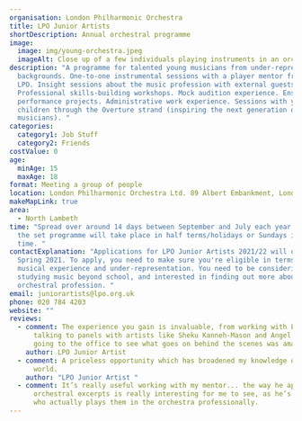 ```yaml
---
organisation: London Philharmonic Orchestra
title: LPO Junior Artists
shortDescription: Annual orchestral programme
image:
  image: img/young-orchestra.jpeg
  imageAlt: Close up of a few individuals playing instruments in an orchestra
description: "A programme for talented young musicians from under-represented
  backgrounds. One-to-one instrumental sessions with a player mentor from the
  LPO. Insight sessions about the music profession with external guests.
  Professional skills-building workshops. Mock audition experience. Ensemble
  performance projects. Administrative work experience. Sessions with younger
  children through the Overture strand (inspiring the next generation of
  musicians). "
categories:
  category1: Job Stuff
  category2: Friends
costValue: 0
age:
  minAge: 15
  maxAge: 18
format: Meeting a group of people
location: London Philharmonic Orchestra Ltd. 89 Albert Embankment, London SE1 7TP
makeMapLink: true
area:
  - North Lambeth
time: "Spread over around 14 days between September and July each year. Most of
  the set programme will take place in half terms/holidays or Sundays in term
  time. "
contactExplanation: "Applications for LPO Junior Artists 2021/22 will open in
  Spring 2021. To apply, you need to make sure you're eligible in terms of
  musical experience and under-representation. You need to be considering
  studying music beyond school, and interested in finding out more about the
  orchestral profession. "
email: juniorartists@lpo.org.uk
phone: 020 784 4203
website: ""
reviews:
  - comment: The experience you gain is invaluable, from working with LPO players to
      talking to panels with artists like Sheku Kanneh-Mason and Angel Blue, and
      going to the office to see what goes on behind the scenes was amazing!
    author: LPO Junior Artist
  - comment: A priceless opportunity which has broadened my knowledge of the music
      world.
    author: "LPO Junior Artist "
  - comment: It’s really useful working with my mentor... the way he approaches
      orchestral excerpts is really interesting for me to see, as he’s the one
      who actually plays them in the orchestra professionally.
---
```

